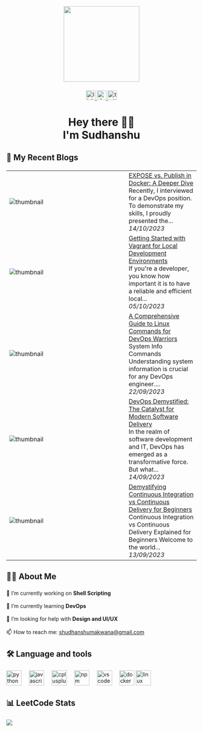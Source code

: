 <div align="center">
  <img height="200" src="https://media.giphy.com/media/v1.Y2lkPTc5MGI3NjExNnRmOThpZ3pxbGs2NndyMnJtaW05NWdtNGI4ZjY2dW15NjU0MnNlOCZlcD12MV9pbnRlcm5hbF9naWZfYnlfaWQmY3Q9Zw/WtTnAfZn6aVJfBzlN3/giphy.gif"  />
</div>

###

<div align="center">
  <a href="https://www.linkedin.com/in/sudhz/" target="_blank">
    <img src="https://img.shields.io/static/v1?message=LinkedIn&logo=linkedin&label=&color=0077B5&logoColor=white&labelColor=&style=for-the-badge" height="25" alt="linkedin logo"  />
  </a>
  <a href="https://dev.to/sudhz_" target="_blank"> <img src="https://img.shields.io/static/v1?message=dev.to&logo=dev.to&label=&color=0A0A0A&logoColor=white&labelColor=&style=for-the-badge" height="25" alt="devto logo"  />
  </a> 
  <a href="https://twitter.com/sudhz_" target="_blank">
    <img src="https://img.shields.io/static/v1?message=Twitter&logo=twitter&label=&color=1DA1F2&logoColor=white&labelColor=&style=for-the-badge" height="25" alt="twitter logo"  />
  </a>
</div>

###

<h1 align="center">Hey there 👋🏻<br>I'm Sudhanshu</h1>

###

<h2 align="left">📝  My Recent Blogs</h2>

###


<table>
        <tr>
            <td width="300px"><img src="https://res.cloudinary.com/practicaldev/image/fetch/s--jHACVQhI--/c_imagga_scale,f_auto,fl_progressive,h_420,q_auto,w_1000/https://dev-to-uploads.s3.amazonaws.com/uploads/articles/1puqiyel7z62n7vpk756.jpg" alt="thumbnail"></td>
            <td>
                <a href="https://dev.to/sudhz_/expose-vs-publish-in-docker-a-deeper-dive-457g">EXPOSE vs. Publish in Docker: A Deeper Dive</a>
                <div>Recently, I interviewed for a DevOps position. To demonstrate my skills, I proudly presented the...</div>
                <div><i>14/10/2023</i></div>
            </td>
        </tr>
        <tr>
            <td width="300px"><img src="https://res.cloudinary.com/practicaldev/image/fetch/s--yt58MuRN--/c_imagga_scale,f_auto,fl_progressive,h_420,q_auto,w_1000/https://dev-to-uploads.s3.amazonaws.com/uploads/articles/kvjyy68mco8k2dbmbz9o.png" alt="thumbnail"></td>
            <td>
                <a href="https://dev.to/sudhz_/getting-started-with-vagrant-for-local-development-environments-3hk6">Getting Started with Vagrant for Local Development Environments</a>
                <div>If you&#39;re a developer, you know how important it is to have a reliable and efficient local...</div>
                <div><i>05/10/2023</i></div>
            </td>
        </tr>
        <tr>
            <td width="300px"><img src="https://res.cloudinary.com/practicaldev/image/fetch/s--Ziq6XFGu--/c_imagga_scale,f_auto,fl_progressive,h_420,q_auto,w_1000/https://dev-to-uploads.s3.amazonaws.com/uploads/articles/e3tjtvss4asj3lqlfcag.png" alt="thumbnail"></td>
            <td>
                <a href="https://dev.to/sudhz_/a-comprehensive-guide-to-linux-commands-for-devops-warriors-17ee">A Comprehensive Guide to Linux Commands for DevOps Warriors</a>
                <div>System Info Commands   Understanding system information is crucial for any DevOps engineer....</div>
                <div><i>22/09/2023</i></div>
            </td>
        </tr>
        <tr>
            <td width="300px"><img src="https://res.cloudinary.com/practicaldev/image/fetch/s--TPvQA-H---/c_imagga_scale,f_auto,fl_progressive,h_420,q_auto,w_1000/https://dev-to-uploads.s3.amazonaws.com/uploads/articles/h1gkset7276rk8gsxb9h.png" alt="thumbnail"></td>
            <td>
                <a href="https://dev.to/sudhz_/devops-demystified-the-catalyst-for-modern-software-delivery-546h">DevOps Demystified: The Catalyst for Modern Software Delivery</a>
                <div>In the realm of software development and IT, DevOps has emerged as a transformative force. But what...</div>
                <div><i>14/09/2023</i></div>
            </td>
        </tr>
        <tr>
            <td width="300px"><img src="https://res.cloudinary.com/practicaldev/image/fetch/s--CEBQFEl2--/c_imagga_scale,f_auto,fl_progressive,h_420,q_auto,w_1000/https://dev-to-uploads.s3.amazonaws.com/uploads/articles/n6oj7qyz6yikti17rxwi.png" alt="thumbnail"></td>
            <td>
                <a href="https://dev.to/sudhz_/demystifying-continuous-integration-vs-continuous-delivery-for-beginners-46ml">Demystifying Continuous Integration vs Continuous Delivery for Beginners</a>
                <div>Continuous Integration vs Continuous Delivery Explained for Beginners   Welcome to the world...</div>
                <div><i>13/09/2023</i></div>
            </td>
        </tr>
</table>

###

<h2 align="left">👩‍💻  About Me</h2>

###

<p align="left">🔭 I’m currently working on <strong>Shell Scripting</strong><br><br>🌱 I’m currently learning <strong>DevOps</strong><br><br>🤝 I’m looking for help with <strong>Design and UI/UX</strong><br><br>📫 How to reach me: <a href="mailto:shudhanshumakwana@gmail.com">shudhanshumakwana@gmail.com</a></p>

###

<h2 align="left">🛠 Language and tools</h2>

###

<div align="left">
  <img src="https://cdn.jsdelivr.net/gh/devicons/devicon/icons/python/python-original.svg" height="40" alt="python logo"  />
  <img width="12" />
  <img src="https://cdn.jsdelivr.net/gh/devicons/devicon/icons/javascript/javascript-original.svg" height="40" alt="javascript logo"  />
  <img width="12" />
  <img src="https://cdn.jsdelivr.net/gh/devicons/devicon/icons/cplusplus/cplusplus-original.svg" height="40" alt="cplusplus logo"  />
  <img width="12" />
  <img src="https://cdn.jsdelivr.net/gh/devicons/devicon/icons/npm/npm-original-wordmark.svg" height="40" alt="npm logo"  />
  <img width="12" />
  <img src="https://cdn.jsdelivr.net/gh/devicons/devicon/icons/vscode/vscode-original.svg" height="40" alt="vscode logo"  />
  <img width="12" />
  <img src="https://cdn.jsdelivr.net/gh/devicons/devicon/icons/docker/docker-plain.svg" height="40" alt="docker logo"  />
  <img src="https://cdn.jsdelivr.net/gh/devicons/devicon/icons/linux/linux-original.svg" height="40" alt="linux logo"  />
</div>

###

<h2 align="left">📊 LeetCode Stats</h2>

###

<div align="left">
  <a href="https://www.leetcode.com/sudhz" target="blank"><img align="left" src="https://leetcard.jacoblin.cool/sudhz?ext=activity" /></a>
</div>

###

